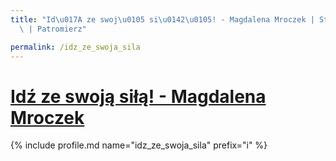 ```yaml
---
title: "Id\u017A ze swoj\u0105 si\u0142\u0105! - Magdalena Mroczek | Statystyki patronite.pl\
  \ | Patromierz"

permalink: /idz_ze_swoja_sila
---
```


# [Idź ze swoją siłą! - Magdalena Mroczek](https://patronite.pl/idz_ze_swoja_sila)

{% include profile.md name="idz_ze_swoja_sila" prefix="i" %}
